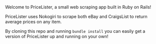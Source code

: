 Welcome to PriceLister, a small web scraping app built in Ruby on Rails! 

PriceLister uses Nokogiri to scrape both eBay and CraigsList to return average prices on any item. 

By cloning this repo and running `bundle install` you can easily get a version of PriceLister up and running on your own! 
